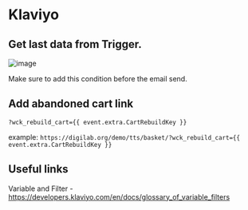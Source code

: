 # Klaviyo


## Get last data from Trigger.

![image](https://github.com/oleksandrshepa/klaviyo/assets/8615134/a795c95e-9af1-482b-b898-d96f2ee5b863)

Make sure to add this condition before the email send.


## Add abandoned cart link 

`?wck_rebuild_cart={{ event.extra.CartRebuildKey }}`

example: 
`https://digilab.org/demo/tts/basket/?wck_rebuild_cart={{ event.extra.CartRebuildKey }}`




## Useful links
Variable and Filter - https://developers.klaviyo.com/en/docs/glossary_of_variable_filters
